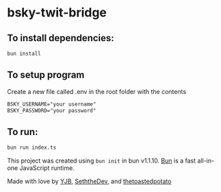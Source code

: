 # bsky-twit-bridge

## To install dependencies:

```bash
bun install
```

## To setup program

Create a new file called .env in the root folder with the contents
```txt
BSKY_USERNAME="your username"
BSKY_PASSWORD="your password"
```

## To run:

```bash
bun run index.ts
```

This project was created using `bun init` in bun v1.1.10. [Bun](https://bun.sh) is a fast all-in-one JavaScript runtime.

Made with love by [YJB](https://discord.com/users/132057503071600640), [SeththeDev](https://femboys.rent/), and [thetoastedpotato](https://catboys.zip)
